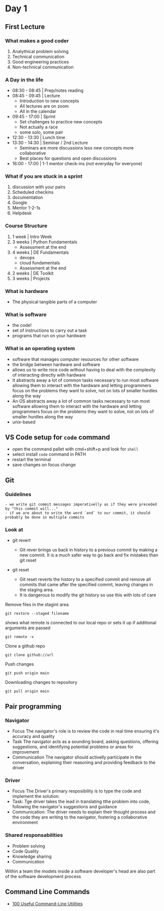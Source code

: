 # Day 1

## First Lecture
### What makes a good coder
1. Analythical problem solving
2. Technical communication
3. Good engineering practices
4. Non-technical communication

### A Day in the life
- 08:30 - 08:45 | Prep/notes reading
- 08:45 - 09:45 | Lecture
    - Introduction to new concepts
    - All lectures are on zoom
    - All in the calendar
- 09:45 - 17:00 | Sprint
    - Set challenges to practice new concepts
    - Not actually a race
    - some solo, some pair
- 12:30 - 13:30 | Lunch time
- 13:30 - 14:30 | Seminar / 2nd Lecture
    - Seminars are more discussions less new concepts more collaborative
    - Best places for questions and open discussions
- 16:00 - 17:00 | 1-1 mentor check-ins (not everyday for everyone)

### What if you are stuck in a sprint
1. discussion with your pairs
2. Scheduled checkins
3. documentation
4. Google
5. Mentor 1-2-1s
6. Helpdesk

### Course Structure
1. 1 week | Intro Week
2. 3 weeks | Python Fundamentals
    -  Assessment at the end
3. 4 weeks | DE Fundamentals
    - devops
    - cloud fundamentals
    -  Assessment at the end
4. 2 weeks | DE Toolkit
5. 3 weeks | Projects

### What is hardware
- The physical tangible parts of a computer

### What is software
- the code!
- set of instructions to carry out a task
- programs that run on your hardware

### What is an operating system
- software that manages computer resources for other software
- the bridge between hardware and software
- allows us to write nice code without having to deal with the complexity of interacting directly with hardware
- It abstracts away a lot of common tasks necessary to run most software allowing them to interact with the hardware and letting programmers focus on the problems they want to solve, not on lots of smaller hurdles along the way
- An OS abstracts away a lot of common tasks necessary to run most software allowing them to interact with the hardware and letting programmers focus on the problems they want to solve, not on lots of smaller hurdles along the way
- unix-based

## VS Code setup for `code` command
- open the command pallet with cmd+shift+p and look for `shell`
- select install `code` command in PATH
- restart the terminal
- save changes on focus change

## Git
### Guidelines
    - we write git commit messages imperativelly as if they were preceded by "this commit will..."
    - if we are about to write the word `and` to our commit, it should probably be done in multiple commits
    
### Look at
 - git revert
    -   Git rever brings us back in history to a previous commit by making a new commit. It is a much safer way to go back and fix mistakes than git reset

 - git reset
    - Git reset reverts the history to a specified commit and remove all commits that came after the specified commit, leaving changes in the staging area.
    - It is dangerous to modify the git history so use this with lots of care

Remove files in the stagint area
 ```shell
 git restore --staged filename
 ```

shows what remote is connected to our local repo or sets it up if additional arguments are passed
 ```shell
 git remote -v
 ```
 
Clone a github repo
```shell
git clone github://url
```

Push changes
```shell
git push origin main
```

Downloading changes to repository
```shell
git pull origin main
```

## Pair programming

### Navigator
- Focus
    The navigator's role is to review the code in real time ensuring it's accuracy and quality
- Task
    The navigator acts as a sounding board, asking questions, offering suggestions, and identifying potential problems or areas for improvement
- Communication
    The navigator should activelly participate in the conversation, explaining their reasoning and providing feedback to the driver

### Driver
- Focus
    The Driver's primary resposibility is to type the code and implement the solution.
- Task:
    Tge driver takes the lead in translating tthe problem into code, following the navigator's suggestions and guidance
- Communication:
    The driver needs to explain their thought process and the code they are writing to the navigator, fostering a collaborative environment

### Shared responsabilities
- Problem solving
- Code Quality
- Knowledge sharing
- Communication

Within a team the models inside a software developer's head are also part of the software development process

## Command Line Commands
- [100 Useful Command-Line Utilities](https://oliverelliott.org/post/commandlinereference/#Introduction)